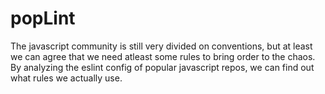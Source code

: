 # popLint

The javascript community is still very divided on conventions, but at least we can agree that we need atleast some rules to bring order to the chaos. By analyzing the eslint config of popular javascript repos, we can find out what rules we actually use.
